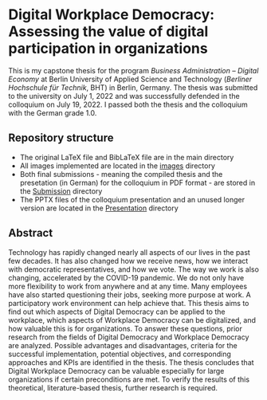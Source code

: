 # Digital Workplace Democracy: Assessing the value of digital participation in organizations
This is my capstone thesis for the program *Business Administration – Digital Economy* at Berlin University of Applied Science and Technology (*Berliner Hochschule für Technik*, BHT) in Berlin, Germany. The thesis was submitted to the university on July 1, 2022 and was successfully defended in the colloquium on July 19, 2022. I passed both the thesis and the colloquium with the German grade 1.0.

## Repository structure
- The original LaTeX file and BibLaTeX file are in the main directory
- All images implemented are located in the [images](images) directory
- Both final submissions - meaning the compiled thesis and the presetation (in German) for the colloquium in PDF format - are stored in the [Submission](Submission) directory
- The PPTX files of the colloquium presentation and an unused longer version are located in the [Presentation](Presentation) directory

## Abstract
Technology has rapidly changed nearly all aspects of our lives in the past few decades. It has also changed how we receive news, how we interact with democratic representatives, and how we vote. The way we work is also changing, accelerated by the COVID-19 pandemic. We do not only have more flexibility to work from anywhere and at any time. Many employees have also started questioning their jobs, seeking more purpose at work. A participatory work environment can help achieve that. This thesis aims to find out which aspects of Digital Democracy can be applied to the workplace, which aspects of Workplace Democracy can be digitalized, and how valuable this is for organizations. To answer these questions, prior research from the fields of Digital Democracy and Workplace Democracy are analyzed. Possible advantages and disadvantages, criteria for the successful implementation, potential objectives, and corresponding approaches and KPIs are identified in the thesis. The thesis concludes that Digital Workplace Democracy can be valuable especially for large organizations if certain preconditions are met. To verify the results of this theoretical, literature-based thesis, further research is required.
